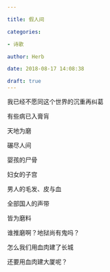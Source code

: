 ```yaml
---

title: 假人间

categories:

- 诗歌

author: Herb

date: 2018-08-17 14:08:38

draft: true
---
```


我已经不愿同这个世界的沉重再纠葛

有些病已入膏肓

天地为磨

碾尽人间



婴孩的尸骨

妇女的子宫

男人的毛发、皮与血

全部国人的声带

皆为磨料



谁推磨啊？地狱尚有鬼吗？

怎么我们用血肉建了长城

还要用血肉建大厦呢？